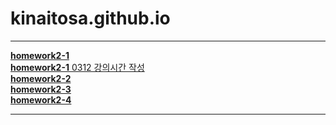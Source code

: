 # kinaitosa.github.io   

* * *
[**homework2-1**](homework2-1.html)   
[**homework2-1** 0312 강의시간 작성](homework2-1-0312.html)  
[**homework2-2**](homework2-2.html)   
[**homework2-3**](homework2-3.html)   
[**homework2-4**](homework2-4.html)   
* * *
